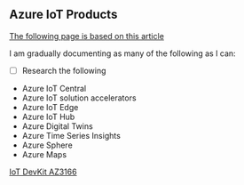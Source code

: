## Azure IoT Products

[The following page is based on this article](https://azure.microsoft.com/en-gb/product-categories/iot/)

I am gradually documenting as many of the following as I can:

- [ ] Research the following

- Azure IoT Central
- Azure IoT solution accelerators
- Azure IoT Edge
- Azure IoT Hub
- Azure Digital Twins
- Azure Time Series Insights
- Azure Sphere
- Azure Maps

[IoT DevKit AZ3166](./ios-devkit-az3166)

